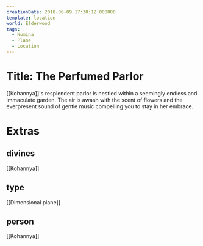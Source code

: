 ```yaml
---
creationDate: 2018-06-09 17:30:12.000000
template: location
world: Elderwood
tags:
  - Numina
  - Plane
  - Location
---
```



# Title: The Perfumed Parlor

[[Kohannya]]'s resplendent parlor is nestled within a seemingly endless and immaculate garden. The air is awash with the scent of flowers and the everpresent sound of gentle music compelling you to stay in her embrace.

# Extras


## divines

[[Kohannya]]


## type

[[Dimensional plane]]

## person

[[Kohannya]]

